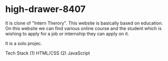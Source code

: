 # high-drawer-8407
It is clone of "Intern Therory". This website is basically based on education. On this website we can find various online course and the student which is wishing to apply for a job or internship they can apply on it.

It is a solo projec.

Tech Stack
(1) HTML/CSS
(2) JavaScript
